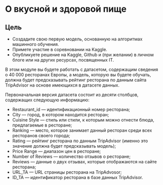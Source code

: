 # О вкусной и здоровой пище

## Цель

- Создадите свою первую модель, основанную на алгоритмах машинного обучения.
- Примете участие в соревновании на Kaggle.
- Опубликуете решение на Kaggle, Github и (при желании) в личном блоге или на других ресурсах, посвященных IT.

В этом модуле вы будете работать с датасетом, содержащим сведения о 40 000 ресторанах Европы, а модель, которую вы будете обучать, должна будет предсказывать рейтинг ресторана по данным сайта TripAdvisor на основе имеющихся в датасете данных.

Первоначальная версия датасета состоит из десяти столбцов, содержащих следующую информацию:

- Restaurant_id — идентификационный номер ресторана;
- City — город, в котором находится ресторан;
- Cuisine Style — стиль или стили, к которым можно отнести блюда, предлагаемые в ресторане;
- Ranking — место, которое занимает данный ресторан среди всех ресторанов своего города;
- Rating — рейтинг ресторана по данным TripAdvisor (именно это значение должна будет предсказывать модель);
- Price Range — диапазон цен в ресторане;
- Number of Reviews — количество отзывов о ресторане;
- Reviews — данные о двух отзывах, которые отображаются на сайте ресторана;
- URL_TA — URL страницы ресторана на TripAdvosor;
- ID_TA — идентификатор ресторана в базе данных TripAdvisor.